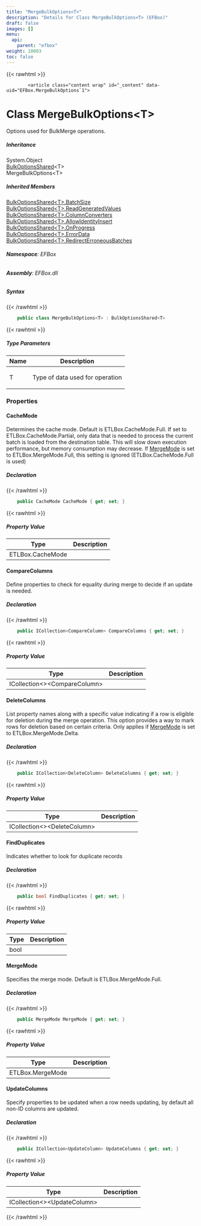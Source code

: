 ```yaml
---
title: "MergeBulkOptions<T>"
description: "Details for Class MergeBulkOptions<T> (EFBox)"
draft: false
images: []
menu:
  api:
    parent: "efbox"
weight: 10003
toc: false
---
```


{{< rawhtml >}}

            <article class="content wrap" id="_content" data-uid="EFBox.MergeBulkOptions`1">
  <h1 id="EFBox_MergeBulkOptions_1" data-uid="EFBox.MergeBulkOptions`1" class="text-break">Class MergeBulkOptions&lt;T&gt;
</h1>
  <div class="markdown level0 summary"><p>Options used for BulkMerge operations.</p>
</div>
  <div class="markdown level0 conceptual"></div>
  <div class="inheritance">
    <h5>Inheritance</h5>
    <div class="level0"><span class="xref">System.Object</span></div>
    <div class="level1"><a class="xref" href="/docs/api/efbox/bulkoptionsshared-1">BulkOptionsShared</a>&lt;T&gt;</div>
    <div class="level2"><span class="xref">MergeBulkOptions&lt;T&gt;</span></div>
  </div>
  <div class="inheritedMembers">
    <h5>Inherited Members</h5>
    <div>
      <a class="xref" href="/docs/api/efbox/bulkoptionsshared-1#EFBox_BulkOptionsShared_1_BatchSize">BulkOptionsShared&lt;T&gt;.BatchSize</a>
    </div>
    <div>
      <a class="xref" href="/docs/api/efbox/bulkoptionsshared-1#EFBox_BulkOptionsShared_1_ReadGeneratedValues">BulkOptionsShared&lt;T&gt;.ReadGeneratedValues</a>
    </div>
    <div>
      <a class="xref" href="/docs/api/efbox/bulkoptionsshared-1#EFBox_BulkOptionsShared_1_ColumnConverters">BulkOptionsShared&lt;T&gt;.ColumnConverters</a>
    </div>
    <div>
      <a class="xref" href="/docs/api/efbox/bulkoptionsshared-1#EFBox_BulkOptionsShared_1_AllowIdentityInsert">BulkOptionsShared&lt;T&gt;.AllowIdentityInsert</a>
    </div>
    <div>
      <a class="xref" href="/docs/api/efbox/bulkoptionsshared-1#EFBox_BulkOptionsShared_1_OnProgress">BulkOptionsShared&lt;T&gt;.OnProgress</a>
    </div>
    <div>
      <a class="xref" href="/docs/api/efbox/bulkoptionsshared-1#EFBox_BulkOptionsShared_1_ErrorData">BulkOptionsShared&lt;T&gt;.ErrorData</a>
    </div>
    <div>
      <a class="xref" href="/docs/api/efbox/bulkoptionsshared-1#EFBox_BulkOptionsShared_1_RedirectErroneousBatches">BulkOptionsShared&lt;T&gt;.RedirectErroneousBatches</a>
    </div>
  </div>
<h6><strong>Namespace</strong>: EFBox</h6>
  <h6><strong>Assembly</strong>: EFBox.dll</h6>
  <h5 id="EFBox_MergeBulkOptions_1_syntax">Syntax</h5>
{{< /rawhtml >}}

```C#
    public class MergeBulkOptions<T> : BulkOptionsShared<T>
```

{{< rawhtml >}}
  <h5 class="typeParameters">Type Parameters</h5>
  <table class="table table-bordered table-striped table-condensed">
    <thead>
      <tr>
        <th>Name</th>
        <th>Description</th>
      </tr>
    </thead>
    <tbody>
      <tr>
        <td><span class="parametername">T</span></td>
        <td><p>Type of data used for operation</p>
</td>
      </tr>
    </tbody>
  </table>
  <h3 id="properties">Properties
</h3>
  <a id="EFBox_MergeBulkOptions_1_CacheMode_" data-uid="EFBox.MergeBulkOptions`1.CacheMode*"></a>
  <h4 id="EFBox_MergeBulkOptions_1_CacheMode" data-uid="EFBox.MergeBulkOptions`1.CacheMode">CacheMode</h4>
  <div class="markdown level1 summary"><p>Determines the cache mode. Default is <span class="xref">ETLBox.CacheMode.Full</span>.
If set to <span class="xref">ETLBox.CacheMode.Partial</span>, only data that is needed to process the current batch
is loaded from the destination table. This will slow down execution performance,
but memory consumption may decrease.
If <a class="xref" href="/docs/api/efbox/mergebulkoptions-1#EFBox_MergeBulkOptions_1_MergeMode">MergeMode</a> is set to <span class="xref">ETLBox.MergeMode.Full</span>, this setting is ignored
(<span class="xref">ETLBox.CacheMode.Full</span> is used)</p>
</div>
  <div class="markdown level1 conceptual"></div>
  <h5 class="declaration">Declaration</h5>
{{< /rawhtml >}}

```C#
    public CacheMode CacheMode { get; set; }
```

{{< rawhtml >}}
  <h5 class="propertyValue">Property Value</h5>
  <table class="table table-bordered table-striped table-condensed">
    <thead>
      <tr>
        <th>Type</th>
        <th>Description</th>
      </tr>
    </thead>
    <tbody>
      <tr>
        <td><span class="xref">ETLBox.CacheMode</span></td>
        <td></td>
      </tr>
    </tbody>
  </table>
  <a id="EFBox_MergeBulkOptions_1_CompareColumns_" data-uid="EFBox.MergeBulkOptions`1.CompareColumns*"></a>
  <h4 id="EFBox_MergeBulkOptions_1_CompareColumns" data-uid="EFBox.MergeBulkOptions`1.CompareColumns">CompareColumns</h4>
  <div class="markdown level1 summary"><p>Define properties to check for equality during merge to decide
if an update is needed.</p>
</div>
  <div class="markdown level1 conceptual"></div>
  <h5 class="declaration">Declaration</h5>
{{< /rawhtml >}}

```C#
    public ICollection<CompareColumn> CompareColumns { get; set; }
```

{{< rawhtml >}}
  <h5 class="propertyValue">Property Value</h5>
  <table class="table table-bordered table-striped table-condensed">
    <thead>
      <tr>
        <th>Type</th>
        <th>Description</th>
      </tr>
    </thead>
    <tbody>
      <tr>
        <td><span class="xref">ICollection&lt;&gt;</span>&lt;<span class="xref">CompareColumn</span>&gt;</td>
        <td></td>
      </tr>
    </tbody>
  </table>
  <a id="EFBox_MergeBulkOptions_1_DeleteColumns_" data-uid="EFBox.MergeBulkOptions`1.DeleteColumns*"></a>
  <h4 id="EFBox_MergeBulkOptions_1_DeleteColumns" data-uid="EFBox.MergeBulkOptions`1.DeleteColumns">DeleteColumns</h4>
  <div class="markdown level1 summary"><p>List property names along with a specific value indicating if a row is eligible for deletion during the merge operation.
This option provides a way to mark rows for deletion based on certain criteria.
Only applies if <a class="xref" href="/docs/api/efbox/mergebulkoptions-1#EFBox_MergeBulkOptions_1_MergeMode">MergeMode</a> is set to <span class="xref">ETLBox.MergeMode.Delta</span>.</p>
</div>
  <div class="markdown level1 conceptual"></div>
  <h5 class="declaration">Declaration</h5>
{{< /rawhtml >}}

```C#
    public ICollection<DeleteColumn> DeleteColumns { get; set; }
```

{{< rawhtml >}}
  <h5 class="propertyValue">Property Value</h5>
  <table class="table table-bordered table-striped table-condensed">
    <thead>
      <tr>
        <th>Type</th>
        <th>Description</th>
      </tr>
    </thead>
    <tbody>
      <tr>
        <td><span class="xref">ICollection&lt;&gt;</span>&lt;<span class="xref">DeleteColumn</span>&gt;</td>
        <td></td>
      </tr>
    </tbody>
  </table>
  <a id="EFBox_MergeBulkOptions_1_FindDuplicates_" data-uid="EFBox.MergeBulkOptions`1.FindDuplicates*"></a>
  <h4 id="EFBox_MergeBulkOptions_1_FindDuplicates" data-uid="EFBox.MergeBulkOptions`1.FindDuplicates">FindDuplicates</h4>
  <div class="markdown level1 summary"><p>Indicates whether to look for duplicate records</p>
</div>
  <div class="markdown level1 conceptual"></div>
  <h5 class="declaration">Declaration</h5>
{{< /rawhtml >}}

```C#
    public bool FindDuplicates { get; set; }
```

{{< rawhtml >}}
  <h5 class="propertyValue">Property Value</h5>
  <table class="table table-bordered table-striped table-condensed">
    <thead>
      <tr>
        <th>Type</th>
        <th>Description</th>
      </tr>
    </thead>
    <tbody>
      <tr>
        <td><span class="xref">bool</span></td>
        <td></td>
      </tr>
    </tbody>
  </table>
  <a id="EFBox_MergeBulkOptions_1_MergeMode_" data-uid="EFBox.MergeBulkOptions`1.MergeMode*"></a>
  <h4 id="EFBox_MergeBulkOptions_1_MergeMode" data-uid="EFBox.MergeBulkOptions`1.MergeMode">MergeMode</h4>
  <div class="markdown level1 summary"><p>Specifies the merge mode. Default is <span class="xref">ETLBox.MergeMode.Full</span>.</p>
</div>
  <div class="markdown level1 conceptual"></div>
  <h5 class="declaration">Declaration</h5>
{{< /rawhtml >}}

```C#
    public MergeMode MergeMode { get; set; }
```

{{< rawhtml >}}
  <h5 class="propertyValue">Property Value</h5>
  <table class="table table-bordered table-striped table-condensed">
    <thead>
      <tr>
        <th>Type</th>
        <th>Description</th>
      </tr>
    </thead>
    <tbody>
      <tr>
        <td><span class="xref">ETLBox.MergeMode</span></td>
        <td></td>
      </tr>
    </tbody>
  </table>
  <a id="EFBox_MergeBulkOptions_1_UpdateColumns_" data-uid="EFBox.MergeBulkOptions`1.UpdateColumns*"></a>
  <h4 id="EFBox_MergeBulkOptions_1_UpdateColumns" data-uid="EFBox.MergeBulkOptions`1.UpdateColumns">UpdateColumns</h4>
  <div class="markdown level1 summary"><p>Specify properties to be updated when a row needs updating,
by default all non-ID columns are updated.</p>
</div>
  <div class="markdown level1 conceptual"></div>
  <h5 class="declaration">Declaration</h5>
{{< /rawhtml >}}

```C#
    public ICollection<UpdateColumn> UpdateColumns { get; set; }
```

{{< rawhtml >}}
  <h5 class="propertyValue">Property Value</h5>
  <table class="table table-bordered table-striped table-condensed">
    <thead>
      <tr>
        <th>Type</th>
        <th>Description</th>
      </tr>
    </thead>
    <tbody>
      <tr>
        <td><span class="xref">ICollection&lt;&gt;</span>&lt;<span class="xref">UpdateColumn</span>&gt;</td>
        <td></td>
      </tr>
    </tbody>
  </table>

{{< /rawhtml >}}
